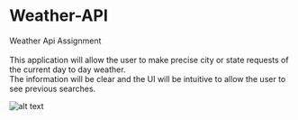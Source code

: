 # Weather-API
Weather Api Assignment
<br>
<br>
This application will allow the user to make precise city or state requests of the current day to day  weather.
<br>
The information will be clear and the UI will be intuitive to allow the user to see previous searches.
<br>

![alt text](assets/)
